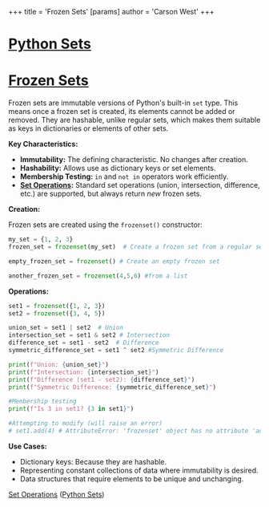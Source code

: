 +++
 title = 'Frozen Sets'
[params]
	author = 'Carson West'
+++
# [Python Sets](./../python-sets/)
# [Frozen Sets](./../frozen-sets/) 
Frozen sets are immutable versions of Python's built-in `set` type.  This means once a frozen set is created, its elements cannot be added or removed.  They are hashable, unlike regular sets, which makes them suitable as keys in dictionaries or elements of other sets.

**Key Characteristics:**

* **Immutability:**  The defining characteristic.  No changes after creation.
* **Hashability:** Allows use as dictionary keys or set elements.
* **Membership Testing:**  `in` and `not in` operators work efficiently.
* **[Set Operations](./../set-operations/):**  Standard set operations (union, intersection, difference, etc.) are supported, but always return *new* frozen sets.

**Creation:**

Frozen sets are created using the `frozenset()` constructor:

```python
my_set = {1, 2, 3}
frozen_set = frozenset(my_set)  # Create a frozen set from a regular set

empty_frozen_set = frozenset() # Create an empty frozen set

another_frozen_set = frozenset(4,5,6) #from a list

```

**Operations:**

```python
set1 = frozenset({1, 2, 3})
set2 = frozenset({3, 4, 5})

union_set = set1 | set2  # Union
intersection_set = set1 & set2 # Intersection
difference_set = set1 - set2  # Difference
symmetric_difference_set = set1 ^ set2 #Symmetric Difference

print(f"Union: {union_set}")
print(f"Intersection: {intersection_set}")
print(f"Difference (set1 - set2): {difference_set}")
print(f"Symmetric Difference: {symmetric_difference_set}")

#Membership testing
print(f"Is 3 in set1? {3 in set1}")

#Attempting to modify (will raise an error)
# set1.add(4) # AttributeError: 'frozenset' object has no attribute 'add'

```

**Use Cases:**

*   Dictionary keys:  Because they are hashable.
*   Representing constant collections of data where immutability is desired.
*   Data structures that require elements to be unique and unchanging.


[Set Operations](./../set-operations/)  ([Python Sets](./../python-sets/))

